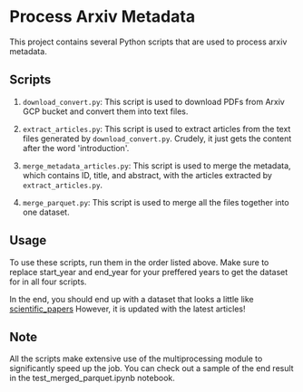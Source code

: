 
# Process Arxiv Metadata

This project contains several Python scripts that are used to process arxiv metadata.

## Scripts

1. `download_convert.py`: This script is used to download PDFs from Arxiv GCP bucket and convert them into text files.

2. `extract_articles.py`: This script is used to extract articles from the text files generated by `download_convert.py`. Crudely, it just gets the content after the word 'introduction'.

3. `merge_metadata_articles.py`: This script is used to merge the metadata, which contains ID, title, and abstract, with the articles extracted by `extract_articles.py`.

4. `merge_parquet.py`: This script is used to merge all the files together into one dataset.

## Usage

To use these scripts, run them in the order listed above. Make sure to replace start_year and end_year for your preffered years to get the dataset for in all four scripts.

In the end, you should end up with a dataset that looks a little like [scientific_papers](https://huggingface.co/datasets/scientific_papers) However, it is updated with the latest articles!

## Note

All the scripts make extensive use of the multiprocessing module to significantly speed up the job.
You can check out a sample of the end result in the test_merged_parquet.ipynb notebook.
